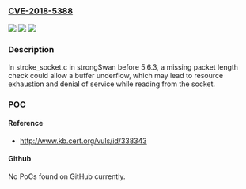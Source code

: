 ### [CVE-2018-5388](https://cve.mitre.org/cgi-bin/cvename.cgi?name=CVE-2018-5388)
![](https://img.shields.io/static/v1?label=Product&message=strongSwan&color=blue)
![](https://img.shields.io/static/v1?label=Version&message=5.6.35.6.3%20&color=brighgreen)
![](https://img.shields.io/static/v1?label=Vulnerability&message=CWE-124&color=brighgreen)

### Description

In stroke_socket.c in strongSwan before 5.6.3, a missing packet length check could allow a buffer underflow, which may lead to resource exhaustion and denial of service while reading from the socket.

### POC

#### Reference
- http://www.kb.cert.org/vuls/id/338343

#### Github
No PoCs found on GitHub currently.

